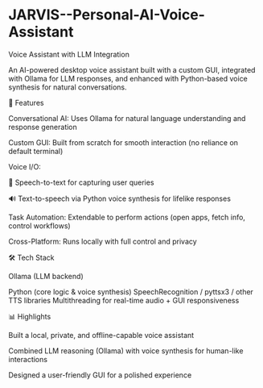 # JARVIS--Personal-AI-Voice-Assistant
Voice Assistant with LLM Integration

An AI-powered desktop voice assistant built with a custom GUI, integrated with Ollama for LLM responses, and enhanced with Python-based voice synthesis for natural conversations.

🚀 Features

Conversational AI: Uses Ollama for natural language understanding and response generation

Custom GUI: Built from scratch for smooth interaction (no reliance on default terminal)

Voice I/O:

🎤 Speech-to-text for capturing user queries

🔊 Text-to-speech via Python voice synthesis for lifelike responses

Task Automation: Extendable to perform actions (open apps, fetch info, control workflows)

Cross-Platform: Runs locally with full control and privacy

🛠️ Tech Stack

Ollama (LLM backend)

Python (core logic & voice synthesis)
SpeechRecognition / pyttsx3 / other TTS libraries
Multithreading for real-time audio + GUI responsiveness

📊 Highlights

Built a local, private, and offline-capable voice assistant

Combined LLM reasoning (Ollama) with voice synthesis for human-like interactions

Designed a user-friendly GUI for a polished experience
